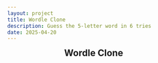 ```yaml
---
layout: project
title: Wordle Clone
description: Guess the 5‑letter word in 6 tries
date: 2025-04-20
---
```


<div id="game">
  <h2>Wordle Clone</h2>
  <div id="board"></div>
  <div id="message"></div>
  <div id="keys"></div>
</div>

<style>
  *,*::before,*::after{box-sizing:border-box}
  body{font-family:-apple-system,BlinkMacSystemFont,Segoe UI,Roboto,Oxygen,Ubuntu,Helvetica,Arial,sans-serif}
  #game{max-width:320px;margin:0 auto;text-align:center}
  h2{margin:10px 0 20px}

  /* board */
  #board{display:grid;grid-template-rows:repeat(6,1fr);gap:4px;margin-bottom:12px}
  .row{display:grid;grid-template-columns:repeat(5,1fr);gap:4px}
  .tile{width:56px;height:56px;border:2px solid #d3d6da;font:24px/1 monospace;
        display:flex;align-items:center;justify-content:center;text-transform:uppercase}
  .correct{background:#6aaa64;color:#fff;border:none}
  .present{background:#c9b458;color:#fff;border:none}
  .absent {background:#787c7e;color:#fff;border:none}
  .flip{animation:flip .4s ease forwards}

  @keyframes flip{
    0%{transform:rotateX(0)}
    50%{transform:rotateX(90deg)}
    100%{transform:rotateX(0)}
  }

  /* keyboard */
  #keys{display:grid;grid-template-columns:repeat(10,1fr);gap:4px}
  .key{padding:10px 0;border:1px solid #d3d6da;border-radius:4px;cursor:pointer;
       font:14px/1 monospace;text-transform:uppercase;user-select:none}
  .key.wide{grid-column:span 2}
  .key.correct,.key.present,.key.absent{color:#fff;border:none}
  .key.correct{background:#6aaa64}
  .key.present{background:#c9b458}
  .key.absent {background:#787c7e}

  /* message */
  #message{height:22px;font-size:.9rem;color:#333;margin-bottom:6px}
</style>

<script>
let WORDS, TARGET;
const ROWS=6,COLS=5;

fetch('https://raw.githubusercontent.com/nyvyn/wordle-list/main/words')
  .then(r => r.text())
  .then(t => {
    WORDS = t.split(/\r?\n/).filter(Boolean);
    TARGET = WORDS[Math.floor(Math.random()*WORDS.length)];
    startGame();
  });

function startGame() {

const board=document.getElementById('board');
const msg  =document.getElementById('message');
const keys =document.getElementById('keys');
const KEY_ROWS=["qwertyuiop","asdfghjkl","⌫zxcvbnm⏎"];

let curRow=0,curCol=0,grid=[],rows=[];

/* build board */
for(let r=0;r<ROWS;r++){
  const row=document.createElement('div');row.className='row';rows.push(row);grid[r]=[];
  for(let c=0;c<COLS;c++){
    const t=document.createElement('div');t.className='tile';row.appendChild(t);grid[r][c]=t;
  }
  board.appendChild(row);
}

/* build keyboard */
KEY_ROWS.forEach(r=>{
  [...r].forEach(ch=>{
    const btn=document.createElement('div');
    btn.className='key'+(ch==='⌫'||ch==='⏎'?' wide':'');
    btn.textContent=ch;
    btn.onclick=()=>handleKey(ch);
    keys.appendChild(btn);
  });
});

document.addEventListener('keydown',e=>handleKey(e.key));

function handleKey(k){
  if(curRow>=ROWS)return;
  const key=k.toLowerCase();

  if(key==='backspace'||key==='⌫'){
    if(curCol>0){curCol--;grid[curRow][curCol].textContent='';}
    return;
  }
  if(key==='enter'||key==='⏎'){
    if(curCol!==COLS){show('5 letters');return;}
    const guess=rows[curRow].innerText.toLowerCase();
    if(!WORDS.includes(guess)){show('not in list');return;}
    evaluate(guess);curRow++;curCol=0;
    if(guess===TARGET){show('You win!');curRow=ROWS;return;}
    if(curRow===ROWS)show(`Answer: ${TARGET.toUpperCase()}`);
    return;
  }
  if(/^[a-z]$/.test(key)&&curCol<COLS){
    grid[curRow][curCol].textContent=key;curCol++;
  }
}

function evaluate(g){
  const freq={};[...TARGET].forEach(ch=>freq[ch]=(freq[ch]||0)+1);
  [...grid[curRow]].forEach((tile,i)=>{
    setTimeout(()=>tile.classList.add('flip'),i*100);
    const ch=g[i];
    if(ch===TARGET[i]){paint(tile,'correct');freq[ch]--;}
  });
  [...grid[curRow]].forEach((tile,i)=>{
    const ch=g[i];
    if(tile.classList.contains('correct')){tintKey(ch,'correct');return;}
    if(freq[ch]>0){paint(tile,'present');freq[ch]--;tintKey(ch,'present');}
    else{paint(tile,'absent');tintKey(ch,'absent');}
  });
}

function paint(t,cls){setTimeout(()=>t.classList.add(cls),300);}
function tintKey(ch,state){
  const btn=[...keys.children].find(b=>b.textContent===ch);
  if(!btn||btn.classList.contains('correct'))return;
  if(state==='correct'||(state==='present'&&!btn.classList.contains('present')))
    btn.className='key '+state;
}
function show(t){msg.textContent=t;setTimeout(()=>msg.textContent='',1500);}
}
</script>
